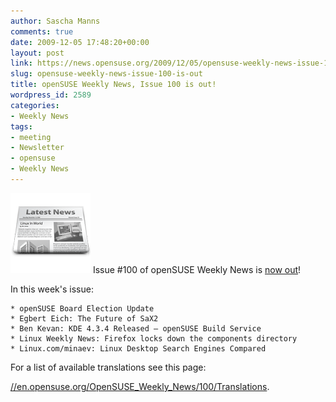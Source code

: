 ```yaml
---
author: Sascha Manns
comments: true
date: 2009-12-05 17:48:20+00:00
layout: post
link: https://news.opensuse.org/2009/12/05/opensuse-weekly-news-issue-100-is-out/
slug: opensuse-weekly-news-issue-100-is-out
title: openSUSE Weekly News, Issue 100 is out!
wordpress_id: 2589
categories:
- Weekly News
tags:
- meeting
- Newsletter
- opensuse
- Weekly News
---
```


![news](/wp-content/uploads/2007/11/knewsticker.png) Issue #100 of openSUSE Weekly News is [now out](//en.opensuse.org/OpenSUSE_Weekly_News/100)!

In this week's issue:

    * openSUSE Board Election Update
    * Egbert Eich: The Future of SaX2
    * Ben Kevan: KDE 4.3.4 Released – openSUSE Build Service
    * Linux Weekly News: Firefox locks down the components directory
    * Linux.com/minaev: Linux Desktop Search Engines Compared 





For a list of available translations see this page:

[//en.opensuse.org/OpenSUSE_Weekly_News/100/Translations](//en.opensuse.org/OpenSUSE_Weekly_News/100/Translations).
